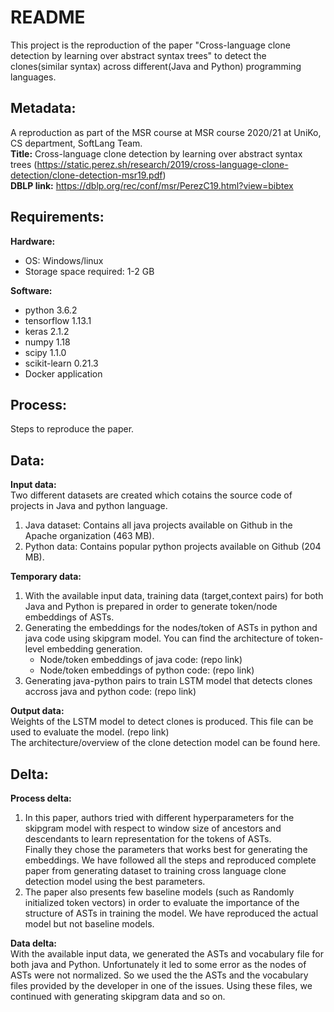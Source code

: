 
# README

This project is the reproduction of the paper "Cross-language clone detection by
learning over abstract syntax trees" to detect the clones(similar syntax) across different(Java and Python) programming languages. 


## Metadata: <br />
A reproduction as part of the MSR course at MSR course 2020/21 at UniKo, CS department, SoftLang Team. <br />
**Title:** Cross-language clone detection by learning over abstract syntax trees (https://static.perez.sh/research/2019/cross-language-clone-detection/clone-detection-msr19.pdf)<br />
**DBLP link:** https://dblp.org/rec/conf/msr/PerezC19.html?view=bibtex <br />


## Requirements: <br />
**Hardware:** <br />
* OS: Windows/linux <br />
* Storage space required: 1-2 GB <br />

**Software:** <br />
* python 3.6.2 <br />
* tensorflow 1.13.1 <br />
* keras 2.1.2 <br />
* numpy 1.18 <br />
* scipy 1.1.0 <br />
* scikit-learn 0.21.3 <br />
* Docker application <br />

## Process: <br />
Steps to reproduce the paper. <br />

## Data: <br />
**Input data:** <br />
Two different datasets are created which cotains the source code of projects in Java and python language. <br />
1. Java dataset: Contains all java projects available on Github in the Apache organization (463 MB). <br />
2. Python data: Contains popular python projects available on Github (204 MB). <br />


**Temporary data:** <br />
1. With the available input data, training data (target,context pairs) for both Java and Python is prepared in order to generate token/node embeddings of ASTs. <br />
2. Generating the embeddings for the nodes/token of ASTs in python and java code using skipgram model. You can find the architecture of token-level embedding generation. <br />
    * Node/token embeddings of java code: (repo link) <br />
    * Node/token embeddings of python code: (repo link)<br />
3. Generating java-python pairs to train LSTM model that detects clones accross java and python code: (repo link)<br />

**Output data:**<br />
Weights of the LSTM model to detect clones is produced. This file can be used to evaluate the model. (repo link)<br />
The architecture/overview of the clone detection model can be found here.<br />


## Delta:<br />
**Process delta:** <br />
1. In this paper, authors tried with different hyperparameters for the skipgram model with respect to window size of ancestors and descendants to learn representation for the tokens of ASTs.<br />
Finally they chose the parameters that works best for generating the embeddings. We have followed all the steps and reproduced complete paper from generating dataset to  training cross language clone detection model using the best parameters.<br />
2. The paper also presents few baseline models (such as Randomly initialized token vectors) in order to evaluate the importance of the structure of ASTs in training the model. We have reproduced the actual model but not baseline models.<br />

**Data delta:** <br />
With the available input data, we generated the ASTs and vocabulary file for both java and Python. Unfortunately it led to some error as the nodes of ASTs were not normalized. So we 
used the the ASTs and the vocabulary files provided by the developer in one of the issues. Using these files, we continued with generating skipgram data and so on.




